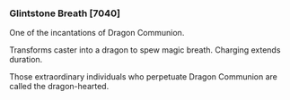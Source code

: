 ### Glintstone Breath [7040]

One of the incantations of Dragon Communion.

Transforms caster into a dragon to spew magic breath. Charging extends duration.

Those extraordinary individuals who perpetuate Dragon Communion are called the dragon-hearted.